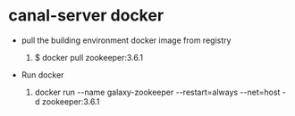 # canal-server docker

* pull the building environment docker image from registry
    1. $ docker pull zookeeper:3.6.1

       
* Run docker
    1. docker run --name galaxy-zookeeper --restart=always --net=host -d zookeeper:3.6.1
